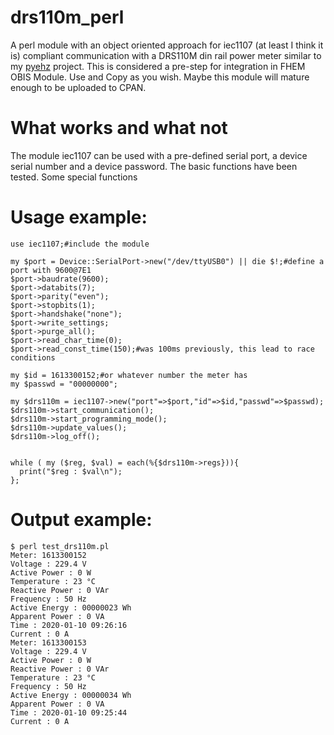 # drs110m_perl
A perl module with an object oriented approach for iec1107 (at least I think it is) compliant communication with a DRS110M din rail power meter similar to my [pyehz](https://github.com/menschel/pyehz) project.
This is considered a pre-step for integration in FHEM OBIS Module.
Use and Copy as you wish. Maybe this module will mature enough to be uploaded to CPAN.

# What works and what not
The module iec1107 can be used with a pre-defined serial port, a device serial number and a device password.
The basic functions have been tested. Some special functions 

# Usage example:
```
use iec1107;#include the module

my $port = Device::SerialPort->new("/dev/ttyUSB0") || die $!;#define a port with 9600@7E1
$port->baudrate(9600);
$port->databits(7);
$port->parity("even");
$port->stopbits(1);
$port->handshake("none");
$port->write_settings;
$port->purge_all();
$port->read_char_time(0);
$port->read_const_time(150);#was 100ms previously, this lead to race conditions
 
my $id = 1613300152;#or whatever number the meter has
my $passwd = "00000000";

my $drs110m = iec1107->new("port"=>$port,"id"=>$id,"passwd"=>$passwd);
$drs110m->start_communication();
$drs110m->start_programming_mode();
$drs110m->update_values();
$drs110m->log_off();


while ( my ($reg, $val) = each(%{$drs110m->regs})){
  print("$reg : $val\n");
};

```


# Output example:
```
$ perl test_drs110m.pl 
Meter: 1613300152
Voltage : 229.4 V
Active Power : 0 W
Temperature : 23 °C
Reactive Power : 0 VAr
Frequency : 50 Hz
Active Energy : 00000023 Wh
Apparent Power : 0 VA
Time : 2020-01-10 09:26:16 
Current : 0 A
Meter: 1613300153
Voltage : 229.4 V
Active Power : 0 W
Reactive Power : 0 VAr
Temperature : 23 °C
Frequency : 50 Hz
Active Energy : 00000034 Wh
Apparent Power : 0 VA
Time : 2020-01-10 09:25:44 
Current : 0 A
```
